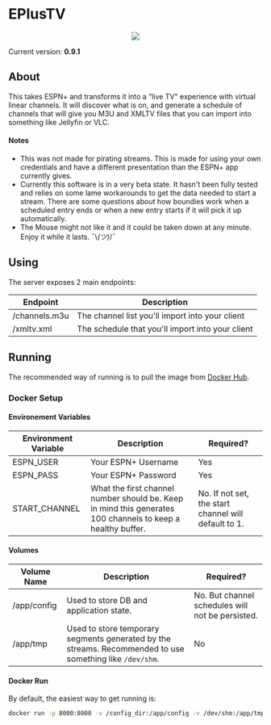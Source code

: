 # EPlusTV

<p align="center">
  <img src="https://i.imgur.com/FIGZdR3.png">
</p>

Current version: **0.9.1**

## About
This takes ESPN+ and transforms it into a "live TV" experience with virtual linear channels. It will discover what is on, and generate a schedule of channels that will give you M3U and XMLTV files that you can import into something like Jellyfin or VLC.

#### Notes
* This was not made for pirating streams. This is made for using your own credentials and have a different presentation than the ESPN+ app currently gives.
* Currently this software is in a very beta state. It hasn't been fully tested and relies on some lame workarounds to get the data needed to start a stream. There are some questions about how boundies work when a scheduled entry ends or when a new entry starts if it will pick it up automatically.
* The Mouse might not like it and it could be taken down at any minute. Enjoy it while it lasts. ¯\\_(ツ)_/¯

## Using
The server exposes 2 main endpoints:

| Endpoint | Description |
|---|---|
| /channels.m3u | The channel list you'll import into your client |
| /xmltv.xml | The schedule that you'll import into your client |

## Running
The recommended way of running is to pull the image from [Docker Hub](https://hub.docker.com/r/m0ngr31/eplustv).

### Docker Setup

#### Environement Variables
| Environment Variable | Description | Required? |
|---|---|---|
| ESPN_USER | Your ESPN+ Username | Yes |
| ESPN_PASS | Your ESPN+ Password | Yes |
| START_CHANNEL | What the first channel number should be. Keep in mind this generates 100 channels to keep a healthy buffer. | No. If not set, the start channel will default to 1. |


#### Volumes
| Volume Name | Description | Required? |
|---|---|---|
| /app/config | Used to store DB and application state. | No. But channel schedules will not be persisted. |
| /app/tmp | Used to store temporary segments generated by the streams. Recommended to use something like `/dev/shm`. | No |


#### Docker Run
By default, the easiest way to get running is:

```bash
docker run -p 8000:8000 -v /config_dir:/app/config -v /dev/shm:/app/tmp -e ESPN_USER="..." -e ESPN_PASS="..."  m0ngr31/eplustv
```

